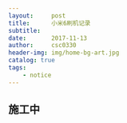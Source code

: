 ```yaml
---
layout:     post
title:      小米6刷机记录
subtitle:   
date:       2017-11-13
author:     csc0330
header-img: img/home-bg-art.jpg
catalog: true
tags:
    - notice
---
```



## 施工中
